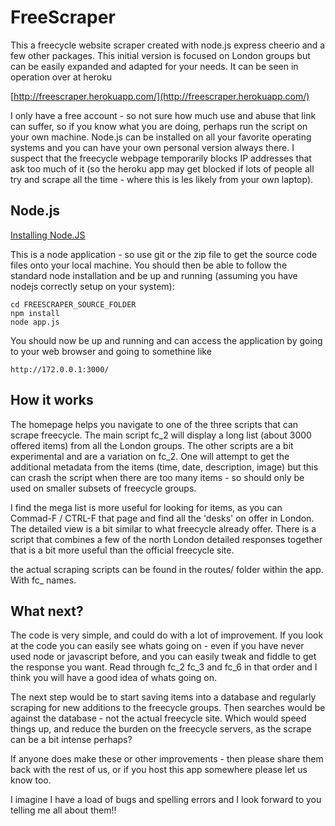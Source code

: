 # FreeScraper

This a freecycle website scraper created with node.js express cheerio and a few other packages.
This initial version is focused on London groups but can be easily expanded and adapted for your needs. It can be seen in operation over at heroku

[http://freescraper.herokuapp.com/](http://freescraper.herokuapp.com/)

I only have a free account - so not sure how much use and abuse that link can suffer, so if you know what you are doing, perhaps run the script on your own machine. Node.js can be installed on all your favorite operating systems and you can have your own personal version always there. I suspect that the freecycle webpage temporarily blocks IP addresses that ask too much of it (so the heroku app may get blocked if lots of people all try and scrape all the time - where this is les likely from your own laptop).


## Node.js
[Installing Node.JS](https://nodejs.org/en/download/)

This is a node application - so use git or the zip file to get the source code files onto your local machine. You should then be able to follow the standard node installation and be up and running (assuming you have nodejs correctly setup on your system):

```
cd FREESCRAPER_SOURCE_FOLDER
npm install
node app.js
```

You should now be up and running and can access the application by going to your web browser and going to somethine like
```
http://172.0.0.1:3000/
```

## How it works

The homepage helps you navigate to one of the three scripts that can scrape freecycle. The main script fc_2 will display a long list (about 3000 offered items) from all the London groups. The other scripts are a bit experimental and are a variation on fc_2. One will attempt to get the additional metadata from the items (time, date, description, image) but this can crash the script when there are too many items - so should only be used on smaller subsets of freecycle groups.

I find the mega list is more useful for looking for items, as you can Commad-F / CTRL-F that page and find all the 'desks' on offer in London. The detailed view is a bit similar to what freecycle already offer. There is a script that combines a few of the north London detailed responses together that is a bit more useful than the official freecycle site.

the actual scraping scripts can be found in the routes/ folder within the app. With fc_ names. 

## What next?

The code is very simple, and could do with a lot of improvement. If you look at the code you can easily see whats going on - even if you have never used node or javascript before, and you can easily tweak and fiddle to get the response you want. Read through fc_2 fc_3 and fc_6 in that order and I think you will have a good idea of whats going on.

The next step would be to start saving items into a database and regularly scraping for new additions to the freecycle groups. Then searches would be against the database - not the actual freecycle site. Which would speed things up, and reduce the burden on the freecycle servers, as the scrape can be a bit intense perhaps?

If anyone does make these or other improvements - then please share them back with the rest of us, or if you host this app somewhere please let us know too.

I imagine I have a load of bugs and spelling errors and I look forward to you telling me all about them!!
